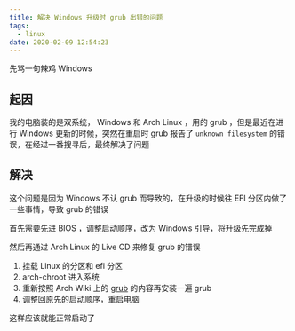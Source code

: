 ```yaml
---
title: 解决 Windows 升级时 grub 出错的问题
tags:
  - linux
date: 2020-02-09 12:54:23
---
```



先骂一句辣鸡 Windows

 <!-- more -->

## 起因

我的电脑装的是双系统， Windows 和 Arch Linux ，用的 grub ，但是最近在进行 Windows 更新的时候，突然在重启时 grub 报告了 `unknown filesystem` 的错误，在经过一番搜寻后，最终解决了问题

## 解决

这个问题是因为 Windows 不认 grub 而导致的，在升级的时候往 EFI 分区内做了一些事情，导致 grub 的错误

首先需要先进 BIOS ，调整启动顺序，改为 Windows 引导，将升级先完成掉

然后再通过 Arch Linux 的 Live CD 来修复 grub 的错误

1. 挂载 Linux 的分区和 efi 分区
2. arch-chroot 进入系统
3. 重新按照 Arch Wiki 上的 [grub](https://wiki.archlinux.org/index.php/GRUB) 的内容再安装一遍 grub
4. 调整回原先的启动顺序，重启电脑

这样应该就能正常启动了

